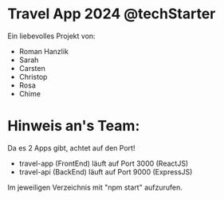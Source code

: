 # Travel App 2024 @techStarter

Ein liebevolles Projekt von:
- Roman Hanzlik
- Sarah
- Carsten
- Christop
- Rosa
- Chime

# Hinweis an's Team:
Da es 2 Apps gibt, achtet auf den Port!
- travel-app (FrontEnd) läuft auf Port 3000 (ReactJS)
- travel-api (BackEnd) läuft auf Port 9000 (ExpressJS)

Im jeweiligen Verzeichnis mit "npm start" aufzurufen.
